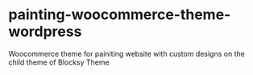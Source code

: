 # painting-woocommerce-theme-wordpress
Woocommerce theme for painiting website with custom designs on the child theme of Blocksy Theme
